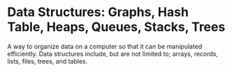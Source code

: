 # Data Structures: Graphs, Hash Table, Heaps, Queues, Stacks, Trees

A way to organize data on a computer so that it can be manipulated efficiently. Data structures include, but are not limited to; arrays, records, lists, files, trees, and tables.